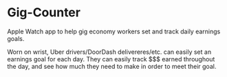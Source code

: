 # Gig-Counter
Apple Watch app to help gig economy workers set and track daily earnings goals.

Worn on wrist, Uber drivers/DoorDash delivereres/etc. can easily set an earnings goal for each day.
They can easily track $$$ earned throughout the day, and see how much they need to make in order to
meet their goal.
